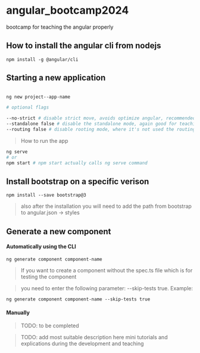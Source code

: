 # angular_bootcamp2024
bootcamp for teaching the angular properly

## How to install the angular cli from nodejs

`npm install -g @angular/cli`

## Starting a new application

```bash

ng new project--app-name

# optional flags

--no-strict # disable strict move, avoids optimize angular, recommended mode for teaching
--standalone false # disable the standalone mode, again good for teaching
--routing false # disable rooting mode, where it's not used the routing should be disabled, good for teaching x3

```

> How to run the app

```bash
ng serve
# or
npm start # npm start actually calls ng serve command
```

## Install bootstrap on a specific verison

`npm install --save bootstrap@3`

> also after the installation you will need to add the path from bootstrap to angular.json -> styles

## Generate a new component

#### Automatically using the CLI

`ng generate component component-name`

> If you want to create a component without the spec.ts file which is for testing the component

> you need to enter the following parameter: --skip-tests true. Example:

`ng generate component component-name --skip-tests true`

#### Manually

> TODO: to be completed

> TODO: add most suitable description here
> mini tutorials and explications during the development and teaching

